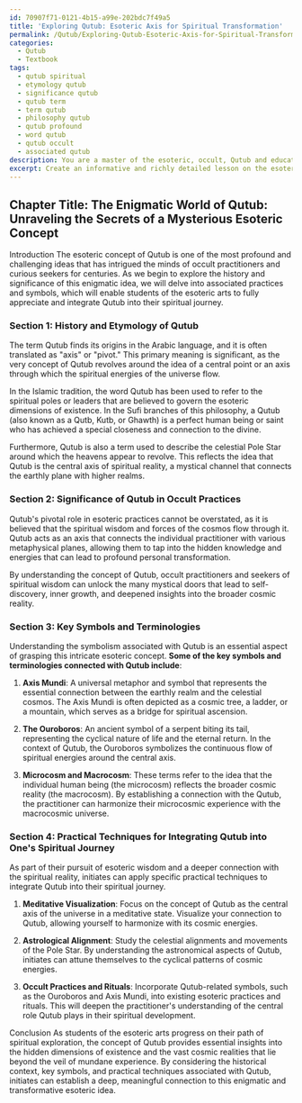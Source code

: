 ```yaml
---
id: 70907f71-0121-4b15-a99e-202bdc7f49a5
title: 'Exploring Qutub: Esoteric Axis for Spiritual Transformation'
permalink: /Qutub/Exploring-Qutub-Esoteric-Axis-for-Spiritual-Transformation/
categories:
  - Qutub
  - Textbook
tags:
  - qutub spiritual
  - etymology qutub
  - significance qutub
  - qutub term
  - term qutub
  - philosophy qutub
  - qutub profound
  - word qutub
  - qutub occult
  - associated qutub
description: You are a master of the esoteric, occult, Qutub and education, you have written many textbooks on the subject in ways that provide students with rich and deep understanding of the subject. You are being asked to write textbook-like sections on a topic and you do it with full context, explainability, and reliability in accuracy to the true facts of the topic at hand, in a textbook style that a student would easily be able to learn from, in a rich, engaging, and contextual way. Always include relevant context (such as formulas and history), related concepts, and in a way that someone can gain deep insights from.
excerpt: Create an informative and richly detailed lesson on the esoteric concept of Qutub, providing essential information on its history, significance in the occult, and associated practices. Include explanations of key symbols, terminologies, and descriptions of practical techniques that initiates can use to understand and integrate Qutub into their spiritual journey.
---
```

## Chapter Title: The Enigmatic World of Qutub: Unraveling the Secrets of a Mysterious Esoteric Concept

Introduction
The esoteric concept of Qutub is one of the most profound and challenging ideas that has intrigued the minds of occult practitioners and curious seekers for centuries. As we begin to explore the history and significance of this enigmatic idea, we will delve into associated practices and symbols, which will enable students of the esoteric arts to fully appreciate and integrate Qutub into their spiritual journey.

### Section 1: History and Etymology of Qutub
The term Qutub finds its origins in the Arabic language, and it is often translated as "axis" or "pivot." This primary meaning is significant, as the very concept of Qutub revolves around the idea of a central point or an axis through which the spiritual energies of the universe flow.

In the Islamic tradition, the word Qutub has been used to refer to the spiritual poles or leaders that are believed to govern the esoteric dimensions of existence. In the Sufi branches of this philosophy, a Qutub (also known as a Qutb, Kutb, or Ghawth) is a perfect human being or saint who has achieved a special closeness and connection to the divine.

Furthermore, Qutub is also a term used to describe the celestial Pole Star around which the heavens appear to revolve. This reflects the idea that Qutub is the central axis of spiritual reality, a mystical channel that connects the earthly plane with higher realms.

### Section 2: Significance of Qutub in Occult Practices
Qutub's pivotal role in esoteric practices cannot be overstated, as it is believed that the spiritual wisdom and forces of the cosmos flow through it. Qutub acts as an axis that connects the individual practitioner with various metaphysical planes, allowing them to tap into the hidden knowledge and energies that can lead to profound personal transformation.

By understanding the concept of Qutub, occult practitioners and seekers of spiritual wisdom can unlock the many mystical doors that lead to self-discovery, inner growth, and deepened insights into the broader cosmic reality.

### Section 3: Key Symbols and Terminologies
Understanding the symbolism associated with Qutub is an essential aspect of grasping this intricate esoteric concept. **Some of the key symbols and terminologies connected with Qutub include**:

1. ****Axis Mundi****: A universal metaphor and symbol that represents the essential connection between the earthly realm and the celestial cosmos. The Axis Mundi is often depicted as a cosmic tree, a ladder, or a mountain, which serves as a bridge for spiritual ascension.

2. ****The Ouroboros****: An ancient symbol of a serpent biting its tail, representing the cyclical nature of life and the eternal return. In the context of Qutub, the Ouroboros symbolizes the continuous flow of spiritual energies around the central axis.

3. ****Microcosm and Macrocosm****: These terms refer to the idea that the individual human being (the microcosm) reflects the broader cosmic reality (the macrocosm). By establishing a connection with the Qutub, the practitioner can harmonize their microcosmic experience with the macrocosmic universe.

### Section 4: Practical Techniques for Integrating Qutub into One's Spiritual Journey
As part of their pursuit of esoteric wisdom and a deeper connection with the spiritual reality, initiates can apply specific practical techniques to integrate Qutub into their spiritual journey.

1. ****Meditative Visualization****: Focus on the concept of Qutub as the central axis of the universe in a meditative state. Visualize your connection to Qutub, allowing yourself to harmonize with its cosmic energies.

2. ****Astrological Alignment****: Study the celestial alignments and movements of the Pole Star. By understanding the astronomical aspects of Qutub, initiates can attune themselves to the cyclical patterns of cosmic energies.

3. ****Occult Practices and Rituals****: Incorporate Qutub-related symbols, such as the Ouroboros and Axis Mundi, into existing esoteric practices and rituals. This will deepen the practitioner's understanding of the central role Qutub plays in their spiritual development.

Conclusion
As students of the esoteric arts progress on their path of spiritual exploration, the concept of Qutub provides essential insights into the hidden dimensions of existence and the vast cosmic realities that lie beyond the veil of mundane experience. By considering the historical context, key symbols, and practical techniques associated with Qutub, initiates can establish a deep, meaningful connection to this enigmatic and transformative esoteric idea.
